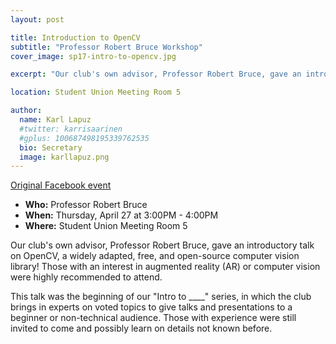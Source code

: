 ```yaml
---
layout: post

title: Introduction to OpenCV
subtitle: "Professor Robert Bruce Workshop"
cover_image: sp17-intro-to-opencv.jpg

excerpt: "Our club's own advisor, Professor Robert Bruce, gave an introductory talk on OpenCV, a widely adapted, free, and open-source computer vision library."

location: Student Union Meeting Room 5

author:
  name: Karl Lapuz
  #twitter: karrisaarinen
  #gplus: 100687498195339762535
  bio: Secretary
  image: karllapuz.png
---
```


[Original Facebook event](https://www.facebook.com/events/436326463385019)

- **Who:** Professor Robert Bruce
- **When:** Thursday, April 27 at 3:00PM - 4:00PM
- **Where:** Student Union Meeting Room 5

Our club's own advisor, Professor Robert Bruce, gave an introductory talk on OpenCV, a widely adapted, free, and open-source computer vision library! Those with an interest in augmented reality (AR) or computer vision were highly recommended to attend.

This talk was the beginning of our "Intro to ____" series, in which the club brings in experts on voted topics to give talks and presentations to a beginner or non-technical audience. Those with experience were still invited to come and possibly learn on details not known before.
